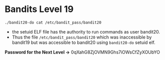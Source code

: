 # Bandits Level 19
```
./bandit20-do cat /etc/bandit_pass/bandit20
```

- the setuid ELF file has the authority to run commands as user bandit20.
- Thus the file `/etc/bandit_pass/bandit20` which was inaccessible by bandit19 but was accessible to bandit20 using `bandit20-do` setuid elf.

**Password for the Next Level ->** 0qXahG8ZjOVMN9Ghs7iOWsCfZyXOUbYO
